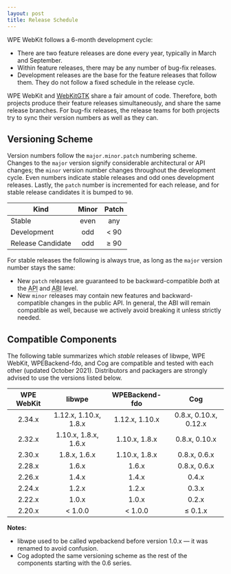 ```yaml
---
layout: post
title: Release Schedule
---
```


WPE WebKit follows a 6-month development cycle:

- There are two feature releases are done every year, typically in March
  and September.
- Within feature releases, there may be any number of bug-fix releases.
- Development releases are the base for the feature releases that follow
  them. They do not follow a fixed schedule in the release cycle.


WPE WebKit and [WebKitGTK](https://webkitgtk.org) share a fair amount of code.
Therefore, both projects produce their feature releases simultaneously,
and share the same release branches. For bug-fix releases, the release
teams for both projects try to sync their version numbers as well as they
can.


## Versioning Scheme

Version numbers follow the `major.minor.patch` numbering scheme. Changes to
the `major` version signify considerable architectural or API changes; the
`minor` version number changes throughout the development cycle. Even numbers
indicate stable releases and odd ones development releases. Lastly, the
`patch` number is incremented for each release, and for stable release
candidates it is bumped to `90`.

| **Kind**          | **Minor** | **Patch** |
|-------------------|:---------:|:---------:|
| Stable            | even      | any       |
| Development       | odd       | \< 90     |
| Release Candidate | odd       | ≥ 90      |


For stable releases the following is always true, as long as the `major`
version number stays the same:

- New `patch` releases are guaranteed to be backward-compatible *both*
  at the <abbr title="Application Program Interface">API</abbr> and <abbr title="Application Binary Interface">ABI</abbr> level.
- New `minor` releases may contain new features and backward-compatible
  changes in the public API. In general, the ABI will remain compatible as
  well, because we actively avoid breaking it unless strictly needed.


## Compatible Components

The following table summarizes which *stable* releases of libwpe, WPE WebKit,
WPEBackend-fdo, and Cog are compatible and tested with each other (updated
October 2021). Distributors and packagers are strongly advised to use the
versions listed below.

| **WPE WebKit** | **libwpe**   | **WPEBackend-fdo** | **Cog**      |
|:--------------:|:------------:|:------------------:|:------------:|
| 2.34.x         | 1.12.x, 1.10.x, 1.8.x | 1.12.x, 1.10.x | 0.8.x, 0.10.x, 0.12.x |
| 2.32.x         | 1.10.x, 1.8.x, 1.6.x | 1.10.x, 1.8.x | 0.8.x, 0.10.x |
| 2.30.x         | 1.8.x, 1.6.x | 1.10.x, 1.8.x      | 0.8.x, 0.6.x |
| 2.28.x         | 1.6.x        | 1.6.x              | 0.8.x, 0.6.x |
| 2.26.x         | 1.4.x        | 1.4.x              | 0.4.x        |
| 2.24.x         | 1.2.x        | 1.2.x              | 0.3.x        |
| 2.22.x         | 1.0.x        | 1.0.x              | 0.2.x        |
| 2.20.x         | \< 1.0.0     | \< 1.0.0           | ≤ 0.1.x      |


**Notes:**

- libwpe used to be called wpebackend before version 1.0.x — it was renamed to
  avoid confusion.
- Cog adopted the same versioning scheme as the rest of the components
  starting with the 0.6 series.
